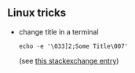 ## Linux tricks

- change title in a terminal

  ```
  echo -e '\033]2;Some Title\007'
  ```

  (see [this stackexchange entry](https://unix.stackexchange.com/a/358986))

